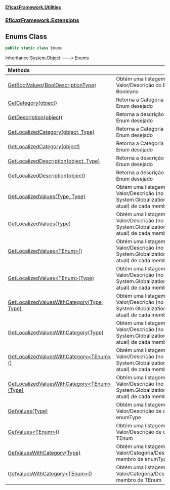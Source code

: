#### [EficazFramework.Utilities](EficazFrameworkUtilities.md 'EficazFramework Utilities')
### [EficazFramework.Extensions](EficazFrameworkUtilities.md#EficazFramework_Extensions 'EficazFramework.Extensions')
## Enums Class
```csharp
public static class Enums
```

Inheritance [System.Object](https://docs.microsoft.com/en-us/dotnet/api/System.Object 'System.Object') &#129106; Enums  

| Methods | |
| :--- | :--- |
| [GetBoolValues(BoolDescriptionType)](Enums_GetBoolValues(BoolDescriptionType).md 'EficazFramework.Extensions.Enums.GetBoolValues(EficazFramework.Extensions.BoolDescriptionType)') | Obtém uma listagem de pares Valor/Descrição do Enumerador Booleano<br/> |
| [GetCategory(object)](Enums_GetCategory(object).md 'EficazFramework.Extensions.Enums.GetCategory(object)') | Retorna a Categoria para o valor de Enum desejado<br/> |
| [GetDescription(object)](Enums_GetDescription(object).md 'EficazFramework.Extensions.Enums.GetDescription(object)') | Retorna a descrição para o valor de Enum desejado<br/> |
| [GetLocalizedCategory(object, Type)](Enums_GetLocalizedCategory(object_Type).md 'EficazFramework.Extensions.Enums.GetLocalizedCategory(object, System.Type)') | Retorna a Categoria para o valor de Enum desejado<br/> |
| [GetLocalizedCategory(object)](Enums_GetLocalizedCategory(object).md 'EficazFramework.Extensions.Enums.GetLocalizedCategory(object)') | Retorna a Categoria para o valor de Enum desejado<br/> |
| [GetLocalizedDescription(object, Type)](Enums_GetLocalizedDescription(object_Type).md 'EficazFramework.Extensions.Enums.GetLocalizedDescription(object, System.Type)') | Retorna a descrição para o valor de Enum desejado<br/> |
| [GetLocalizedDescription(object)](Enums_GetLocalizedDescription(object).md 'EficazFramework.Extensions.Enums.GetLocalizedDescription(object)') | Retorna a descrição para o valor de Enum desejado<br/> |
| [GetLocalizedValues(Type, Type)](Enums_GetLocalizedValues(Type_Type).md 'EficazFramework.Extensions.Enums.GetLocalizedValues(System.Type, System.Type)') | Obtém uma listagem de pares Valor/Descrição (no idioma de System.Globalization.Culture.CultureInfo atual) de cada membro de enumType<br/> |
| [GetLocalizedValues(Type)](Enums_GetLocalizedValues(Type).md 'EficazFramework.Extensions.Enums.GetLocalizedValues(System.Type)') | Obtém uma listagem de pares Valor/Descrição (no idioma de System.Globalization.Culture.CultureInfo atual) de cada membro de enumType<br/> |
| [GetLocalizedValues&lt;TEnum&gt;()](Enums_GetLocalizedValues_TEnum_().md 'EficazFramework.Extensions.Enums.GetLocalizedValues&lt;TEnum&gt;()') | Obtém uma listagem de pares Valor/Descrição (no idioma de System.Globalization.Culture.CultureInfo atual) de cada membro de TEnum<br/> |
| [GetLocalizedValues&lt;TEnum&gt;(Type)](Enums_GetLocalizedValues_TEnum_(Type).md 'EficazFramework.Extensions.Enums.GetLocalizedValues&lt;TEnum&gt;(System.Type)') | Obtém uma listagem de pares Valor/Descrição (no idioma de System.Globalization.Culture.CultureInfo atual) de cada membro de TEnum<br/> |
| [GetLocalizedValuesWithCategory(Type, Type)](Enums_GetLocalizedValuesWithCategory(Type_Type).md 'EficazFramework.Extensions.Enums.GetLocalizedValuesWithCategory(System.Type, System.Type)') | Obtém uma listagem de pares Valor/Descrição (no idioma de System.Globalization.Culture.CultureInfo atual) de cada membro de enumType<br/> |
| [GetLocalizedValuesWithCategory(Type)](Enums_GetLocalizedValuesWithCategory(Type).md 'EficazFramework.Extensions.Enums.GetLocalizedValuesWithCategory(System.Type)') | Obtém uma listagem de pares Valor/Descrição (no idioma de System.Globalization.Culture.CultureInfo atual) de cada membro de enumType<br/> |
| [GetLocalizedValuesWithCategory&lt;TEnum&gt;()](Enums_GetLocalizedValuesWithCategory_TEnum_().md 'EficazFramework.Extensions.Enums.GetLocalizedValuesWithCategory&lt;TEnum&gt;()') | Obtém uma listagem de pares Valor/Descrição (no idioma de System.Globalization.Culture.CultureInfo atual) de cada membro de TEnum<br/> |
| [GetLocalizedValuesWithCategory&lt;TEnum&gt;(Type)](Enums_GetLocalizedValuesWithCategory_TEnum_(Type).md 'EficazFramework.Extensions.Enums.GetLocalizedValuesWithCategory&lt;TEnum&gt;(System.Type)') | Obtém uma listagem de pares Valor/Descrição (no idioma de System.Globalization.Culture.CultureInfo atual) de cada membro de TEnum<br/> |
| [GetValues(Type)](Enums_GetValues(Type).md 'EficazFramework.Extensions.Enums.GetValues(System.Type)') | Obtém uma listagem de pares Valor/Descrição de cada membro de enumType<br/> |
| [GetValues&lt;TEnum&gt;()](Enums_GetValues_TEnum_().md 'EficazFramework.Extensions.Enums.GetValues&lt;TEnum&gt;()') | Obtém uma listagem de pares Valor/Descrição de cada membro de TEnum<br/> |
| [GetValuesWithCategory(Type)](Enums_GetValuesWithCategory(Type).md 'EficazFramework.Extensions.Enums.GetValuesWithCategory(System.Type)') | Obtém uma listagem de Valor/Categoria/Descrição de cada membro de enumType<br/> |
| [GetValuesWithCategory&lt;TEnum&gt;()](Enums_GetValuesWithCategory_TEnum_().md 'EficazFramework.Extensions.Enums.GetValuesWithCategory&lt;TEnum&gt;()') | Obtém uma listagem de Valor/Categoria/Descrição de cada membro de TEnum<br/> |
